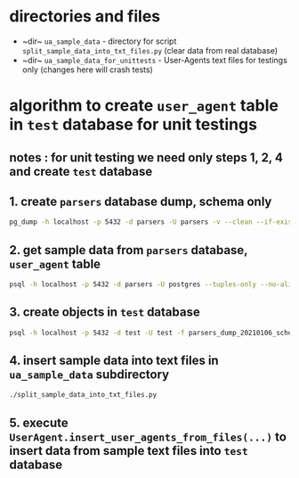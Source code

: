 # directories and files

+ ~dir~ `ua_sample_data` - directory for script `split_sample_data_into_txt_files.py` (clear data from real database)
+ ~dir~ `ua_sample_data_for_unittests` - User-Agents text files for testings only (changes here will crash tests)


# algorithm to create `user_agent` table in `test` database for unit testings

## **notes** : for unit testing we need only steps 1, 2, 4 and create `test` database

## 1. create `parsers` database dump, schema only

```bash
pg_dump -h localhost -p 5432 -d parsers -U parsers -v --clean --if-exists --schema-only --no-owner > parsers_dump_20210106_schema_only.sql
```

## 2. get sample data from `parsers` database, `user_agent` table

```bash
psql -h localhost -p 5432 -d parsers -U postgres --tuples-only --no-align --field-separator=$'\t' -f export_random_user_agents.sql -o parsers_dump_20210106_sample_user_agents_data.sql
```

## 3. create objects in `test` database

```bash
psql -h localhost -p 5432 -d test -U test -f parsers_dump_20210106_schema_only.sql
```

## 4. insert sample data into text files in `ua_sample_data` subdirectory

```bash
./split_sample_data_into_txt_files.py
```

## 5. execute `UserAgent.insert_user_agents_from_files(...)` to insert data from sample text files into `test` database
